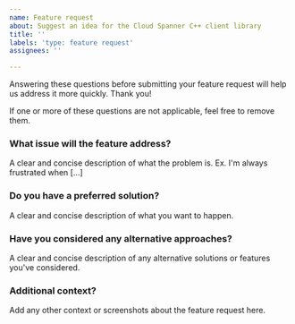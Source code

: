 ```yaml
---
name: Feature request
about: Suggest an idea for the Cloud Spanner C++ client library
title: ''
labels: 'type: feature request'
assignees: ''

---
```


Answering these questions before submitting your feature request will help us address it more quickly. Thank you!

If one or more of these questions are not applicable, feel free to remove them.

### What issue will the feature address?
A clear and concise description of what the problem is. Ex. I'm always frustrated when [...]

### Do you have a preferred solution?
A clear and concise description of what you want to happen.

### Have you considered any alternative approaches?
A clear and concise description of any alternative solutions or features you've considered.

### Additional context?
Add any other context or screenshots about the feature request here.
